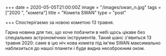 +++
date = 2020-05-05T21:00:00Z
image = "/images/swan_n.jpg"
tags = ["2020 ", "комета"]
title = "Комета SWAN"
type = "post"

+++
Спостерігаємо за новою кометою 13 травня.  
  
Гарна новина для тих, що хоче побачити в небі щось цікаве без спеціальних астрономічних інструментів. Такий шанс з'явиться 13 травня 2020: саме в цю ніч нова комета під ім'ям SWAN максимально наблизиться до нашої планети і буде видна неозброєним оком.
